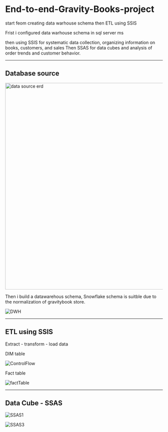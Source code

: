# End-to-end-Gravity-Books-project

start feom creating data warhouse schema then ETL using SSIS

Frist i configured data warhouse schema in sql server ms

then using SSIS for systematic data collection, organizing information on books, customers, and sales
Then SSAS for data cubes and analysis of order trends and customer behavior.

-----------------------
## Database source
<img width="661" alt="data source erd" src="https://github.com/mohamedkhalaf110/End-to-end-Gravity-Books-project/assets/93522514/ed7c661d-ce5f-4e70-aa4f-109c5815e0bb">

Then i build a datawarehous schema, Snowflake schema is suitble due to the normalization of gravitybook store.

![DWH](https://github.com/mohamedkhalaf110/End-to-end-Gravity-Books-project/assets/93522514/c8f4632b-88b0-4e66-8c63-4a70f96d5cd5)

--------------------

## ETL using SSIS
Extract - transform - load data 

DIM table

![ControlFlow](https://github.com/mohamedkhalaf110/End-to-end-Gravity-Books-project/assets/93522514/097f1af6-a489-46a1-908b-e66a3050e3b8)

Fact table

![factTable](https://github.com/mohamedkhalaf110/End-to-end-Gravity-Books-project/assets/93522514/86e00941-5ea8-40cb-8e79-c1985a5acb64)

-------------------------
## Data Cube - SSAS

![SSAS1](https://github.com/mohamedkhalaf110/End-to-end-Gravity-Books-project/assets/93522514/f2f624aa-d005-4ebc-b747-3942a9f05a69)

![SSAS3](https://github.com/mohamedkhalaf110/End-to-end-Gravity-Books-project/assets/93522514/81c0d2cf-88c1-46ec-b86e-f599b5c08e4d)






